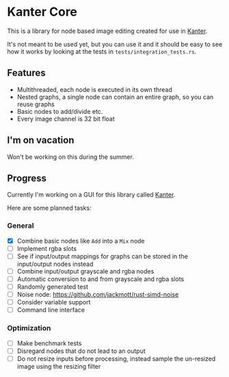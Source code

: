 # Kanter Core
This is a library for node based image editing created for use in [Kanter](https://github.com/lukors/kanter).

It's not meant to be used yet, but you can use it and it should be easy to see how it works by looking at the tests in `tests/integration_tests.rs`.

## Features
- Multithreaded, each node is executed in its own thread
- Nested graphs, a single node can contain an entire graph, so you can reuse graphs
- Basic nodes to add/divide etc.
- Every image channel is 32 bit float

## I'm on vacation
Won't be working on this during the summer.

## Progress
Currently I'm working on a GUI for this library called [Kanter](https://github.com/lukors/kanter).

Here are some planned tasks:

### General
- [x] Combine basic nodes like `Add` into a `Mix` node
- [ ] Implement rgba slots
- [ ] See if input/output mappings for graphs can be stored in the input/output nodes instead
- [ ] Combine input/output grayscale and rgba nodes
- [ ] Automatic conversion to and from grayscale and rgba slots
- [ ] Randomly generated test
- [ ] Noise node: https://github.com/jackmott/rust-simd-noise
- [ ] Consider variable support
- [ ] Command line interface

### Optimization
- [ ] Make benchmark tests
- [ ] Disregard nodes that do not lead to an output
- [ ] Do not resize inputs before processing, instead sample the un-resized image using the resizing filter
